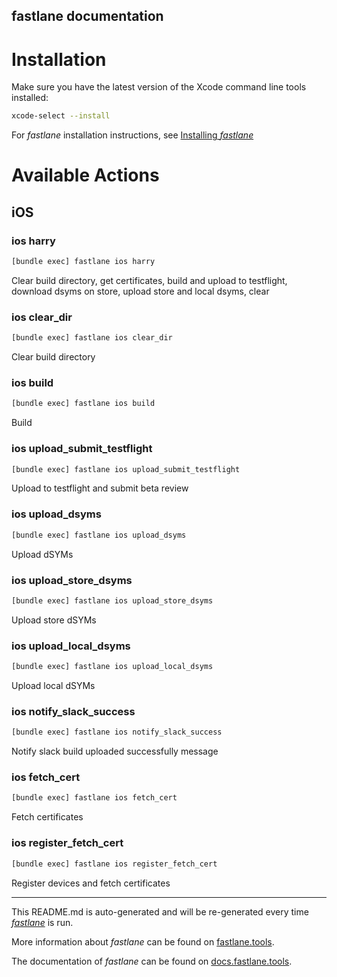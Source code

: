 fastlane documentation
----

# Installation

Make sure you have the latest version of the Xcode command line tools installed:

```sh
xcode-select --install
```

For _fastlane_ installation instructions, see [Installing _fastlane_](https://docs.fastlane.tools/#installing-fastlane)

# Available Actions

## iOS

### ios harry

```sh
[bundle exec] fastlane ios harry
```

Clear build directory, get certificates, build and upload to testflight, download dsyms on store, upload store and local dsyms, clear

### ios clear_dir

```sh
[bundle exec] fastlane ios clear_dir
```

Clear build directory

### ios build

```sh
[bundle exec] fastlane ios build
```

Build

### ios upload_submit_testflight

```sh
[bundle exec] fastlane ios upload_submit_testflight
```

Upload to testflight and submit beta review

### ios upload_dsyms

```sh
[bundle exec] fastlane ios upload_dsyms
```

Upload dSYMs

### ios upload_store_dsyms

```sh
[bundle exec] fastlane ios upload_store_dsyms
```

Upload store dSYMs

### ios upload_local_dsyms

```sh
[bundle exec] fastlane ios upload_local_dsyms
```

Upload local dSYMs

### ios notify_slack_success

```sh
[bundle exec] fastlane ios notify_slack_success
```

Notify slack build uploaded successfully message

### ios fetch_cert

```sh
[bundle exec] fastlane ios fetch_cert
```

Fetch certificates

### ios register_fetch_cert

```sh
[bundle exec] fastlane ios register_fetch_cert
```

Register devices and fetch certificates

----

This README.md is auto-generated and will be re-generated every time [_fastlane_](https://fastlane.tools) is run.

More information about _fastlane_ can be found on [fastlane.tools](https://fastlane.tools).

The documentation of _fastlane_ can be found on [docs.fastlane.tools](https://docs.fastlane.tools).
